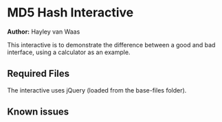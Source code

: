 # MD5 Hash Interactive

**Author:** Hayley van Waas

This interactive is to demonstrate the difference between a good and bad interface, using a calculator as an example.

## Required Files
The interactive uses jQuery (loaded from the base-files folder).

## Known issues

